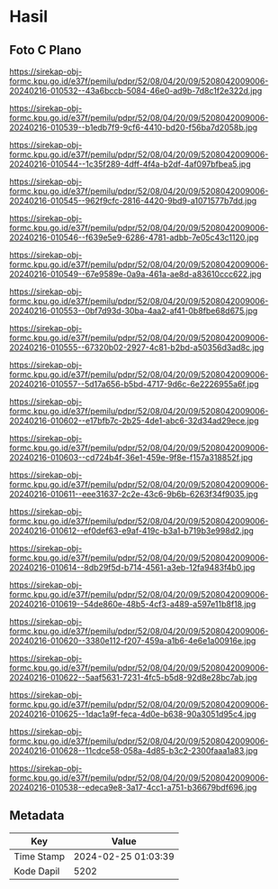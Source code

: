 # Hasil

## Foto C Plano

https://sirekap-obj-formc.kpu.go.id/e37f/pemilu/pdpr/52/08/04/20/09/5208042009006-20240216-010532--43a6bccb-5084-46e0-ad9b-7d8c1f2e322d.jpg

https://sirekap-obj-formc.kpu.go.id/e37f/pemilu/pdpr/52/08/04/20/09/5208042009006-20240216-010539--b1edb7f9-9cf6-4410-bd20-f56ba7d2058b.jpg

https://sirekap-obj-formc.kpu.go.id/e37f/pemilu/pdpr/52/08/04/20/09/5208042009006-20240216-010544--1c35f289-4dff-4f4a-b2df-4af097bfbea5.jpg

https://sirekap-obj-formc.kpu.go.id/e37f/pemilu/pdpr/52/08/04/20/09/5208042009006-20240216-010545--962f9cfc-2816-4420-9bd9-a1071577b7dd.jpg

https://sirekap-obj-formc.kpu.go.id/e37f/pemilu/pdpr/52/08/04/20/09/5208042009006-20240216-010546--f639e5e9-6286-4781-adbb-7e05c43c1120.jpg

https://sirekap-obj-formc.kpu.go.id/e37f/pemilu/pdpr/52/08/04/20/09/5208042009006-20240216-010549--67e9589e-0a9a-461a-ae8d-a83610ccc622.jpg

https://sirekap-obj-formc.kpu.go.id/e37f/pemilu/pdpr/52/08/04/20/09/5208042009006-20240216-010553--0bf7d93d-30ba-4aa2-af41-0b8fbe68d675.jpg

https://sirekap-obj-formc.kpu.go.id/e37f/pemilu/pdpr/52/08/04/20/09/5208042009006-20240216-010555--67320b02-2927-4c81-b2bd-a50356d3ad8c.jpg

https://sirekap-obj-formc.kpu.go.id/e37f/pemilu/pdpr/52/08/04/20/09/5208042009006-20240216-010557--5d17a656-b5bd-4717-9d6c-6e2226955a6f.jpg

https://sirekap-obj-formc.kpu.go.id/e37f/pemilu/pdpr/52/08/04/20/09/5208042009006-20240216-010602--e17bfb7c-2b25-4de1-abc6-32d34ad29ece.jpg

https://sirekap-obj-formc.kpu.go.id/e37f/pemilu/pdpr/52/08/04/20/09/5208042009006-20240216-010603--cd724b4f-36e1-459e-9f8e-f157a318852f.jpg

https://sirekap-obj-formc.kpu.go.id/e37f/pemilu/pdpr/52/08/04/20/09/5208042009006-20240216-010611--eee31637-2c2e-43c6-9b6b-6263f34f9035.jpg

https://sirekap-obj-formc.kpu.go.id/e37f/pemilu/pdpr/52/08/04/20/09/5208042009006-20240216-010612--ef0def63-e9af-419c-b3a1-b719b3e998d2.jpg

https://sirekap-obj-formc.kpu.go.id/e37f/pemilu/pdpr/52/08/04/20/09/5208042009006-20240216-010614--8db29f5d-b714-4561-a3eb-12fa9483f4b0.jpg

https://sirekap-obj-formc.kpu.go.id/e37f/pemilu/pdpr/52/08/04/20/09/5208042009006-20240216-010619--54de860e-48b5-4cf3-a489-a597e11b8f18.jpg

https://sirekap-obj-formc.kpu.go.id/e37f/pemilu/pdpr/52/08/04/20/09/5208042009006-20240216-010620--3380e112-f207-459a-a1b6-4e6e1a00916e.jpg

https://sirekap-obj-formc.kpu.go.id/e37f/pemilu/pdpr/52/08/04/20/09/5208042009006-20240216-010622--5aaf5631-7231-4fc5-b5d8-92d8e28bc7ab.jpg

https://sirekap-obj-formc.kpu.go.id/e37f/pemilu/pdpr/52/08/04/20/09/5208042009006-20240216-010625--1dac1a9f-feca-4d0e-b638-90a3051d95c4.jpg

https://sirekap-obj-formc.kpu.go.id/e37f/pemilu/pdpr/52/08/04/20/09/5208042009006-20240216-010628--11cdce58-058a-4d85-b3c2-2300faaa1a83.jpg

https://sirekap-obj-formc.kpu.go.id/e37f/pemilu/pdpr/52/08/04/20/09/5208042009006-20240216-010538--edeca9e8-3a17-4cc1-a751-b36679bdf696.jpg


## Metadata

| Key        | Value               |
| ---------- | ------------------- |
| Time Stamp | 2024-02-25 01:03:39 |
| Kode Dapil | 5202                |



